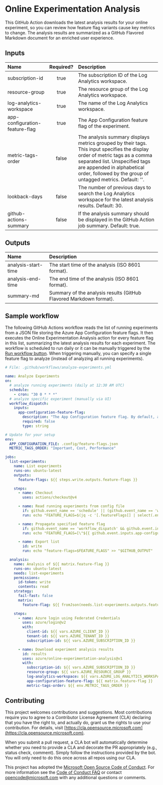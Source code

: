 # Online Experimentation Analysis

This GitHub Action downloads the latest analysis results for your online experiment, so you can review how feature flag variants cause key metrics to change.
The analysis results are summarized as a GitHub Flavored Markdown document for an enriched user experience.

## Inputs

| Name                           | Required? | Description                                                                                                                                                                                                                                                |
| :----------------------------- | :-------: | :--------------------------------------------------------------------------------------------------------------------------------------------------------------------------------------------------------------------------------------------------------- |
| subscription-id                |   true    | The subscription ID of the Log Analytics workspace.                                                                                                                                                                                                        |
| resource-group                 |   true    | The resource group of the Log Analytics workspace.                                                                                                                                                                                                         |
| log-analytics-workspace        |   true    | The name of the Log Analytics workspace.                                                                                                                                                                                                                   |
| app-configuration-feature-flag |   true    | The App Configuration feature flag of the experiment.                                                                                                                                                                                                      |
| metric-tags-order              |   false   | The analysis summary displays metrics grouped by their tags. This input specifies the display order of metric tags as a comma separated list. Unspecified tags are appended in alphabetical order, followed by the group of untagged metrics. Default: ''. |
| lookback-days                  |   false   | The number of previous days to search the Log Analytics workspace for the latest analysis results. Default: 30.                                                                                                                                            |
| github-actions-summary         |   false   | If the analysis summary should be displayed in the GitHub Action job summary. Default: true.                                                                                                                                                               |

## Outputs

| Name                | Description                                                        |
| :------------------ | :----------------------------------------------------------------- |
| analysis-start-time | The start time of the analysis (ISO 8601 format).                  |
| analysis-end-time   | The end time of the analysis (ISO 8601 format).                    |
| summary-md          | Summary of the analysis results (GitHub Flavored Markdown format). |

## Sample workflow

The following GitHub Actions workflow reads the list of running experiments from a JSON file storing the Azure App Configuration feature flags.
It then executes the Online Experimentation Analysis action for every feature flag in this list, summarizing the latest analysis results for each experiment.
The workflow is scheduled to run daily or it can be manually triggered by the [Run workflow button](https://docs.github.com/en/actions/managing-workflow-runs-and-deployments/managing-workflow-runs/manually-running-a-workflow?tool=webui).
When triggering manually, you can specify a single feature flag to analyze (instead of analyzing all running experiments).

```yaml
# File: .github/workflows/analyze-experiments.yml

name: Analyze Experiments
on:
  # analyze running experiments (daily at 12:30 AM UTC)
  schedule:
    - cron: "30 0 * * *"
  # analyze specific experiment (manually via UI)
  workflow_dispatch:
    inputs:
      app-configuration-feature-flag:
        description: "The App Configuration feature flag. By default, analyze all running experiments."
        required: false
        type: string

# Update for your setup
env:
  APP_CONFIGURATION_FILE: .config/feature-flags.json
  METRIC_TAGS_ORDER: "Important, Cost, Performance"

jobs:
  list-experiments:
    name: List experiments
    runs-on: ubuntu-latest
    outputs:
      feature-flags: ${{ steps.write.outputs.feature-flags }}

    steps:
      - name: Checkout
        uses: actions/checkout@v4

      - name: Read running experiments from config file
        if: github.event_name == 'schedule' || (github.event_name == 'workflow_dispatch' && github.event.inputs.app-configuration-feature-flag == '')
        run: echo "FEATURE_FLAGS=$(jq -c '[.featureFlags[] | select(.enabled and .allocation.percentile) | .id]' ${{ env.APP_CONFIGURATION_FILE }})" >> $GITHUB_ENV

      - name: Propagate specified feature flag
        if: github.event_name == 'workflow_dispatch' && github.event.inputs.app-configuration-feature-flag != ''
        run: echo "FEATURE_FLAGS=[\"${{ github.event.inputs.app-configuration-feature-flag }}\"]" >> $GITHUB_ENV

      - name: Export list
        id: write
        run: echo "feature-flags=$FEATURE_FLAGS" >> "$GITHUB_OUTPUT"

  analysis:
    name: Analysis of ${{ matrix.feature-flag }}
    runs-on: ubuntu-latest
    needs: list-experiments
    permissions:
      id-token: write
      contents: read
    strategy:
      fail-fast: false
      matrix:
        feature-flag: ${{ fromJson(needs.list-experiments.outputs.feature-flags) }}

    steps:
      - name: Azure login using Federated Credentials
        uses: azure/login@v2
        with:
          client-id: ${{ vars.AZURE_CLIENT_ID }}
          tenant-id: ${{ vars.AZURE_TENANT_ID }}
          subscription-id: ${{ vars.AZURE_SUBSCRIPTION_ID }}

      - name: Download experiment analysis results
        id: results
        uses: azure/online-experimentation-analysis@v1
        with:
          subscription-id: ${{ vars.AZURE_SUBSCRIPTION_ID }}
          resource-group: ${{ vars.AZURE_RESOURCE_GROUP }}
          log-analytics-workspace: ${{ vars.AZURE_LOG_ANALYTICS_WORKSPACE }}
          app-configuration-feature-flag: ${{ matrix.feature-flag }}
          metric-tags-order: ${{ env.METRIC_TAGS_ORDER }}
```

## Contributing

This project welcomes contributions and suggestions. Most contributions require you to agree to a
Contributor License Agreement (CLA) declaring that you have the right to, and actually do, grant us
the rights to use your contribution. For details, visit [https://cla.opensource.microsoft.com](https://cla.opensource.microsoft.com).

When you submit a pull request, a CLA bot will automatically determine whether you need to provide
a CLA and decorate the PR appropriately (e.g., status check, comment). Simply follow the instructions
provided by the bot. You will only need to do this once across all repos using our CLA.

This project has adopted the [Microsoft Open Source Code of Conduct](https://opensource.microsoft.com/codeofconduct/).
For more information see the [Code of Conduct FAQ](https://opensource.microsoft.com/codeofconduct/faq/) or
contact [opencode@microsoft.com](mailto:opencode@microsoft.com) with any additional questions or comments.
